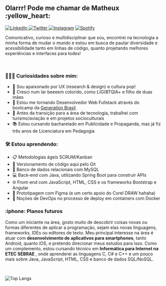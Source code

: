 <h2> Olarrr! Pode me chamar de Matheux :yellow_heart: </h2>

<a href="https://www.linkedin.com/in/matheuxmuller/" target="_blank"><img src="https://img.shields.io/badge/LinkedIn-%230077B5.svg?&style=flat-square&logo=linkedin&logoColor=white" alt="LinkedIn"> </a>
<a href="https://twitter.com/matheuxmuller" target="_blank"><img src="https://img.shields.io/badge/-Twitter-1da1f2?style=flat-square&labelColor=1da1f2&logo=twitter&logoColor=white" alt="Twitter"> </a>
<a href="https://www.instagram.com/matheuxmuller/" target="_blank"><img src="https://img.shields.io/badge/Instagram-%23E4405F.svg?&style=flat-square&logo=instagram&logoColor=white" alt="Instagram" ></a>
<a href="https://open.spotify.com/user/1g0xg7pfxk1kaspgr1nwbknxr?si=W3W9xfBlRZiC5nq0Tivj6w" target="_blank"><img src="https://img.shields.io/badge/-Spotify-00FF7F?style=flat-square&labelColor=00FF7F&logo=spotify&logoColor=white" alt="Spotify"> </a>


<p> Comunicativo, curioso e multidisciplinar que sou, encontrei na tecnologia a minha forma de mudar o mundo e estou em busca de pautar diversidade e acessibilidade tanto em linhas de código, quanto projetando melhores experiências e interfaces para todes! </p>
<br>

<h3>👨🏻‍💻 Curiosidades sobre mim: </h3>

- :dart: Sou apaixonado por UX (research & design) e cultura pop!
- :rainbow: Cresci num lar beeeem colorido, como L(G)BTQIA+ e filho de duas mães
- :seedling: Estou me tornando Desenvolvedor Web Fullstack através do bootcamp da [Generation Brasil](https://brazil.generation.org/).
- :necktie: Antes da transição para a área de tecnologia, trabalhei com turismo/aviação e em projetos socioculturais
- :books: Estou cursando bacharelado em Publicidade e Propaganda, mas já fiz três anos de Licenciatura em Pedagogia

<h3>🛠 Estou aprendendo: </h3>

- :clipboard: Metodologias ágeis SCRUM/Kanban
- :mag_right: Versionamento de código aqui pelo Git
- :floppy_disk: Banco de dados relacionais com MySQL
- :computer: Back-end com Java, utilizando Spring Boot para construir APIs
- :globe_with_meridians: Front-end com JavaScript, HTML, CSS e os frameworks Bootstrap e Angular
- :art: Prototipagem com Figma (e um certo apoio do Corel DRAW hahaha)
- :whale: Noções de DevOps no processo de deploy em containers com Docker

<h3>:iphone: Planos futuros </h3>

<p> Como um iniciante na área, gosto muito de descobrir coisas novas ou formas diferentes de aplicar a programação, sejam elas novas linguagens, frameworks, IDEs ou editores de texto. Meu principal interesse na área é atuar com <b>desenvolvimento de aplicativos para smartphones</b>, tanto Android, quanto iOS, e pretendo direcionar meus estudos para isso. Como um complemento, estou cursando técnico em <b> Informática para Internet na ETEC SEBRAE </b>, onde aprenderei as linguagens C, C# e C++ e um pouco mais sobre Java, JavaScript, HTML, CSS e banco de dados SQL/NoSQL. <p>
 
<br>

![Top Langs](https://github-readme-stats.vercel.app/api/top-langs/?username=matheuxmuller&layout=compact&theme=buefy)
